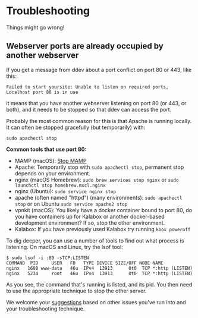 <h1>Troubleshooting</h1>

Things might go wrong!

## Webserver ports are already occupied by another webserver

If you get a message from ddev about a port conflict on port 80 or 443, like this:
```
Failed to start yoursite: Unable to listen on required ports, Localhost port 80 is in use
```

it means that you have another webserver listening on port 80 (or 443, or both), and it needs to be stopped so that ddev can access the port.

Probably the most common reason for this is that Apache is running locally. It can often be stopped gracefully (but temporarily) with:

```
sudo apachectl stop
```

**Common tools that use port 80:**
* MAMP (macOS): [Stop MAMP](http://documentation.mamp.info/en/MAMP-Mac/Preferences/Start-Stop/)
* Apache: Temporarily stop with `sudo apachectl stop`, permanent stop depends on your environment.
* nginx (macOS Homebrew): `sudo brew services stop nginx`
or `sudo launchctl stop homebrew.mxcl.nginx`
* nginx (Ubuntu): `sudo service nginx stop`
* apache (often named "httpd") (many environments): `sudo apachectl stop` or on Ubuntu `sudo service apache2 stop`
* vpnkit (macOS): You likely have a docker container bound to port 80, do you have containers up for Kalabox or another docker-based development environment? If so, stop the other environment.
* Kalabox: If you have previously used Kalabox try running `kbox poweroff`

To dig deeper, you can use a number of tools to find out what process is listening. On macOS and Linux, try the lsof tool:

```
$ sudo lsof -i :80 -sTCP:LISTEN
COMMAND  PID     USER   FD   TYPE DEVICE SIZE/OFF NODE NAME
nginx   1608 www-data   46u  IPv4  13913      0t0  TCP *:http (LISTEN)
nginx   5234     root   46u  IPv4  13913      0t0  TCP *:http (LISTEN)
```

As you see, the command that's running is listed, and its pid. You then need to use the appropriate technique to stop the other server. 


We welcome your [suggestions](https://github.com/drud/ddev/issues/new) based on other issues you've run into and your troubleshooting technique.
